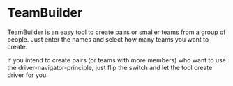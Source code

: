 # TeamBuilder

TeamBuilder is an easy tool to create pairs or smaller teams from a group 
of people. Just enter the names and select how many teams you want to create.

If you intend to create pairs (or teams with more members) who want to use 
the driver-navigator-principle, just flip the switch and let the tool create 
driver for you.

